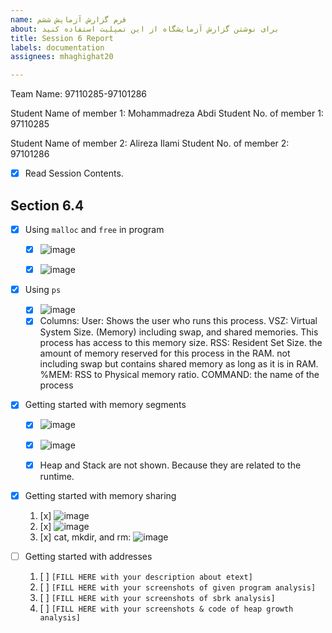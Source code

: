 ```yaml
---
name: فرم گزارش آزمایش ششم
about: برای نوشتن گزارش آزمایشگاه از این تمپلیت استفاده کنید
title: Session 6 Report
labels: documentation
assignees: mhaghighat20

---
```


Team Name: 97110285-97101286

Student Name of member 1: Mohammadreza Abdi
Student No. of member 1: 97110285

Student Name of member 2: Alireza Ilami
Student No. of member 2: 97101286

- [x] Read Session Contents.

## Section 6.4

- [x] Using `malloc` and `free` in program
    - [x] ![image](https://user-images.githubusercontent.com/45389577/128612418-359c9b0d-a2af-429c-b8a0-84a91e32e29b.png)
    - [x] ![image](https://user-images.githubusercontent.com/45389577/128612407-50362ed1-b715-4e7a-801b-2b76775d598f.png)

    
- [x]  Using `ps`
    - [x] ![image](https://user-images.githubusercontent.com/45389577/128612454-bf484bf1-d1ec-454a-8d4e-5490e2ef8c9e.png)
    - [x] Columns:
        User: Shows the user who runs this process.
        VSZ: Virtual System Size. (Memory) including swap, and shared memories. This process has access to this memory size.
        RSS: Resident Set Size. the amount of memory reserved for this process in the RAM. not including swap but contains shared memory as long as it is in RAM.
        %MEM: RSS to Physical memory ratio.
        COMMAND: the name of the process
           
- [x]  Getting started with memory segments
    - [x] ![image](https://user-images.githubusercontent.com/45389577/128613170-83d6844f-3bc3-4c82-99d0-2af8e561886b.png)
    - [x] ![image](https://user-images.githubusercontent.com/45389577/128613184-bc2246c0-c655-46cc-9753-b0a3895623f2.png)
    - [x] Heap and Stack are not shown. Because they are related to the runtime.
    

- [x] Getting started with memory sharing
    1. [x] ![image](https://user-images.githubusercontent.com/45389577/128613248-aca12b4f-8b02-4734-8d55-03c589137751.png)
    1. [x] ![image](https://user-images.githubusercontent.com/45389577/128613266-52c4ee67-c08c-420b-94a9-633ff6757cde.png)
    1. [x] cat, mkdir, and rm:
           ![image](https://user-images.githubusercontent.com/45389577/128613304-996db023-d47c-4ef3-b22d-2fd4155b296c.png)


- [ ] Getting started with addresses
    1. [ ] `[FILL HERE with your description about etext]`
    2. [ ] `[FILL HERE with your screenshots of given program analysis]`
    3. [ ] `[FILL HERE with your screenshots of sbrk analysis]`
    4. [ ] `[FILL HERE with your screenshots & code of heap growth analysis]`

